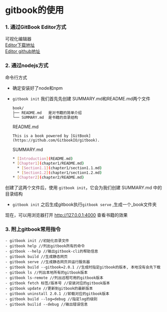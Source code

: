# gitbook的使用

### 1. 通过GitBook Editor方式
可视化编辑器   
[Editor下载地址](https://www.gitbook.com/editor)    
[Editor github地址](https://github.com/GitbookIO/editor-legacy)  

### 2. 通过nodejs方式
命令行方式
- 确定安装好了node和npm
- `gitbook init` 我们首先先创建 SUMMARY.md和README.md两个文件
    
    ```sh
    book/
    ├── README.md   是对书籍的简单介绍
    └── SUMMARY.md  是书籍的目录结构
    ```

    README.md
    ```
    This is a book powered by [GitBook](https://github.com/GitbookIO/gitbook).
    ```

    SUMMARY.md
    ```sh
    * [Introduction](README.md)
    * [Chapter1](chapter1/README.md)
      * [Section1.1](chapter1/section1.1.md)
      * [Section1.2](chapter1/section1.2.md)
    * [Chapter2](chapter2/README.md)
    ```

创建了这两个文件后，使用 `gitbook init`，它会为我们创建 SUMMARY.md 中的目录结构 

- `gitbook init` 之后生成gitbook执行`gitbook serve` ,生成一个_book文件夹

现在，可以用浏览器打开 http://127.0.0.1:4000 查看书籍的效果

### 3. 附上gitbook常用指令

```
- gitbook init //初始化目录文件
- gitbook help //列出gitbook所有的命令
- gitbook --help //输出gitbook-cli的帮助信息
- gitbook build //生成静态网页
- gitbook serve //生成静态网页并运行服务器
- gitbook build --gitbook=2.0.1 //生成时指定gitbook的版本, 本地没有会先下载
- gitbook ls //列出本地所有的gitbook版本
- gitbook ls-remote //列出远程可用的gitbook版本
- gitbook fetch 标签/版本号 //安装对应的gitbook版本
- gitbook update //更新到gitbook的最新版本
- gitbook uninstall 2.0.1 //卸载对应的gitbook版本
- gitbook build --log=debug //指定log的级别
- gitbook builid --debug //输出错误信息

```
